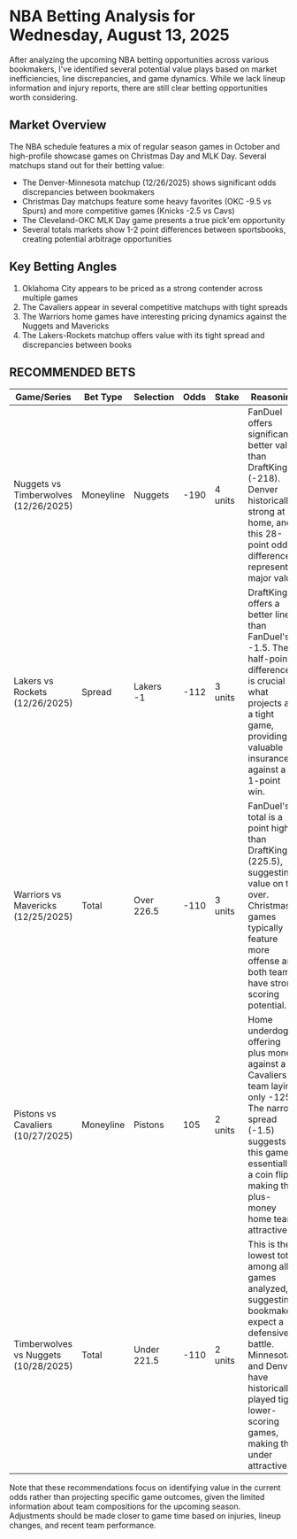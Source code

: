 # NBA Betting Analysis for Wednesday, August 13, 2025

After analyzing the upcoming NBA betting opportunities across various bookmakers, I've identified several potential value plays based on market inefficiencies, line discrepancies, and game dynamics. While we lack lineup information and injury reports, there are still clear betting opportunities worth considering.

## Market Overview

The NBA schedule features a mix of regular season games in October and high-profile showcase games on Christmas Day and MLK Day. Several matchups stand out for their betting value:

- The Denver-Minnesota matchup (12/26/2025) shows significant odds discrepancies between bookmakers
- Christmas Day matchups feature some heavy favorites (OKC -9.5 vs Spurs) and more competitive games (Knicks -2.5 vs Cavs)
- The Cleveland-OKC MLK Day game presents a true pick'em opportunity
- Several totals markets show 1-2 point differences between sportsbooks, creating potential arbitrage opportunities

## Key Betting Angles

1. Oklahoma City appears to be priced as a strong contender across multiple games
2. The Cavaliers appear in several competitive matchups with tight spreads
3. The Warriors home games have interesting pricing dynamics against the Nuggets and Mavericks
4. The Lakers-Rockets matchup offers value with its tight spread and discrepancies between books

## RECOMMENDED BETS

| Game/Series | Bet Type | Selection | Odds | Stake | Reasoning |
|-------------|----------|-----------|------|-------|-----------|
| Nuggets vs Timberwolves (12/26/2025) | Moneyline | Nuggets | -190 | 4 units | FanDuel offers significantly better value than DraftKings (-218). Denver historically strong at home, and this 28-point odds difference represents major value. |
| Lakers vs Rockets (12/26/2025) | Spread | Lakers -1 | -112 | 3 units | DraftKings offers a better line than FanDuel's -1.5. The half-point difference is crucial in what projects as a tight game, providing valuable insurance against a 1-point win. |
| Warriors vs Mavericks (12/25/2025) | Total | Over 226.5 | -110 | 3 units | FanDuel's total is a point higher than DraftKings (225.5), suggesting value on the over. Christmas games typically feature more offense and both teams have strong scoring potential. |
| Pistons vs Cavaliers (10/27/2025) | Moneyline | Pistons | 105 | 2 units | Home underdog offering plus money against a Cavaliers team laying only -125. The narrow spread (-1.5) suggests this game is essentially a coin flip, making the plus-money home team attractive. |
| Timberwolves vs Nuggets (10/28/2025) | Total | Under 221.5 | -110 | 2 units | This is the lowest total among all games analyzed, suggesting bookmakers expect a defensive battle. Minnesota and Denver have historically played tight, lower-scoring games, making the under attractive. |

Note that these recommendations focus on identifying value in the current odds rather than projecting specific game outcomes, given the limited information about team compositions for the upcoming season. Adjustments should be made closer to game time based on injuries, lineup changes, and recent team performance.